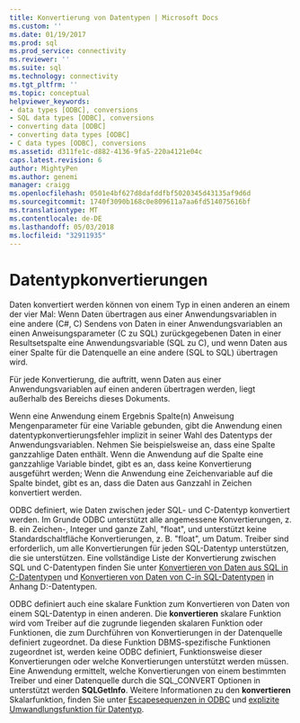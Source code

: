 ```yaml
---
title: Konvertierung von Datentypen | Microsoft Docs
ms.custom: ''
ms.date: 01/19/2017
ms.prod: sql
ms.prod_service: connectivity
ms.reviewer: ''
ms.suite: sql
ms.technology: connectivity
ms.tgt_pltfrm: ''
ms.topic: conceptual
helpviewer_keywords:
- data types [ODBC], conversions
- SQL data types [ODBC], conversions
- converting data [ODBC]
- converting data types [ODBC]
- C data types [ODBC], conversions
ms.assetid: d311fe1c-d882-4136-9fa5-220a4121e04c
caps.latest.revision: 6
author: MightyPen
ms.author: genemi
manager: craigg
ms.openlocfilehash: 0501e4bf627d8dafddfbf5020345d43135af9d6d
ms.sourcegitcommit: 1740f3090b168c0e809611a7aa6fd514075616bf
ms.translationtype: MT
ms.contentlocale: de-DE
ms.lasthandoff: 05/03/2018
ms.locfileid: "32911935"
---
```

# <a name="data-type-conversions"></a>Datentypkonvertierungen
Daten konvertiert werden können von einem Typ in einen anderen an einem der vier Mal: Wenn Daten übertragen aus einer Anwendungsvariablen in eine andere (C#, C) Sendens von Daten in einer Anwendungsvariablen an einen Anweisungsparameter (C zu SQL) zurückgegebenen Daten in einer Resultsetspalte eine Anwendungsvariable (SQL zu C), und wenn Daten aus einer Spalte für die Datenquelle an eine andere (SQL to SQL) übertragen wird.  
  
 Für jede Konvertierung, die auftritt, wenn Daten aus einer Anwendungsvariablen auf einen anderen übertragen werden, liegt außerhalb des Bereichs dieses Dokuments.  
  
 Wenn eine Anwendung einem Ergebnis Spalte(n) Anweisung Mengenparameter für eine Variable gebunden, gibt die Anwendung einen datentypkonvertierungsfehler implizit in seiner Wahl des Datentyps der Anwendungsvariablen. Nehmen Sie beispielsweise an, dass eine Spalte ganzzahlige Daten enthält. Wenn die Anwendung auf die Spalte eine ganzzahlige Variable bindet, gibt es an, dass keine Konvertierung ausgeführt werden; Wenn die Anwendung eine Zeichenvariable auf die Spalte bindet, gibt es an, dass die Daten aus Ganzzahl in Zeichen konvertiert werden.  
  
 ODBC definiert, wie Daten zwischen jeder SQL- und C-Datentyp konvertiert werden. Im Grunde ODBC unterstützt alle angemessene Konvertierungen, z. B. ein Zeichen-, Integer und ganze Zahl, "float", und unterstützt keine Standardschaltfläche Konvertierungen, z. B. "float", um Datum. Treiber sind erforderlich, um alle Konvertierungen für jeden SQL-Datentyp unterstützen, die sie unterstützen. Eine vollständige Liste der Konvertierung zwischen SQL und C-Datentypen finden Sie unter [Konvertieren von Daten aus SQL in C-Datentypen](../../../odbc/reference/appendixes/converting-data-from-sql-to-c-data-types.md) und [Konvertieren von Daten von C-in SQL-Datentypen](../../../odbc/reference/appendixes/converting-data-from-c-to-sql-data-types.md) in Anhang D:-Datentypen.  
  
 ODBC definiert auch eine skalare Funktion zum Konvertieren von Daten von einem SQL-Datentyp in einen anderen. Die **konvertieren** skalare Funktion wird vom Treiber auf die zugrunde liegenden skalaren Funktion oder Funktionen, die zum Durchführen von Konvertierungen in der Datenquelle definiert zugeordnet. Da diese Funktion DBMS-spezifische Funktionen zugeordnet ist, werden keine ODBC definiert, Funktionsweise dieser Konvertierungen oder welche Konvertierungen unterstützt werden müssen. Eine Anwendung ermittelt, welche Konvertierungen von einem bestimmten Treiber und einer Datenquelle durch die SQL_CONVERT Optionen in unterstützt werden **SQLGetInfo**. Weitere Informationen zu den **konvertieren** Skalarfunktion, finden Sie unter [Escapesequenzen in ODBC](../../../odbc/reference/develop-app/escape-sequences-in-odbc.md) und [explizite Umwandlungsfunktion für Datentyp](../../../odbc/reference/appendixes/explicit-data-type-conversion-function.md).
